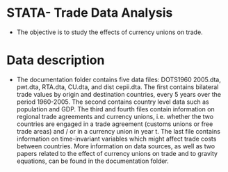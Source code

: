# STATA- Trade Data Analysis
- The objective is to study the effects of currency unions on trade. 
# Data description
- The documentation folder contains five data files: DOTS1960 2005.dta, pwt.dta, RTA.dta, CU.dta, and dist cepii.dta. The first contains bilateral trade values by origin and destination countries, every 5 years over the period 1960-2005. The second contains country level data such as population and GDP. The third and fourth files contain information on regional trade agreements and currency unions, i.e. whether the two countries are engaged in a trade agreement (customs unions or free trade areas) and / or in a currency union in year t. The last file contains information on time-invariant variables which might affect trade costs between countries. More information on data sources, as well as two papers related to the effect of currency unions on trade and to gravity equations, can be found in the documentation folder.
